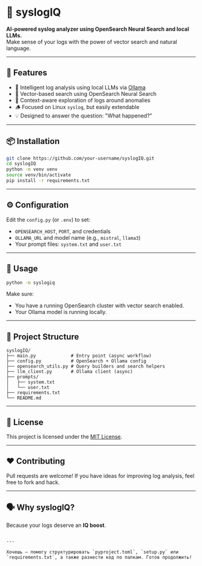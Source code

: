 
# 🧠 syslogIQ

**AI-powered syslog analyzer using OpenSearch Neural Search and local LLMs.**  
Make sense of your logs with the power of vector search and natural language.

---

## 🚀 Features

- 🔎 Intelligent log analysis using local LLMs via [Ollama](https://ollama.com/)
- 🤖 Vector-based search using OpenSearch Neural Search
- 🧵 Context-aware exploration of logs around anomalies
- 🪵 Focused on Linux `syslog`, but easily extendable
- 💡 Designed to answer the question: "What happened?"

---

## 📦 Installation

```bash
git clone https://github.com/your-username/syslogIQ.git
cd syslogIQ
python -m venv venv
source venv/bin/activate
pip install -r requirements.txt
````

---

## ⚙️ Configuration

Edit the `config.py` (or `.env`) to set:

* `OPENSEARCH_HOST`, `PORT`, and credentials
* `OLLAMA_URL` and model name (e.g., `mistral`, `llama3`)
* Your prompt files: `system.txt` and `user.txt`

---

## 🧪 Usage

```bash
python -m syslogiq
```

Make sure:

* You have a running OpenSearch cluster with vector search enabled.
* Your Ollama model is running locally.

---

## 📁 Project Structure

```text
syslogIQ/
├── main.py             # Entry point (async workflow)
├── config.py           # OpenSearch + Ollama config
├── opensearch_utils.py # Query builders and search helpers
├── llm_client.py       # Ollama client (async)
├── prompts/
│   ├── system.txt
│   └── user.txt
├── requirements.txt
└── README.md
```

---

## 📄 License

This project is licensed under the [MIT License](LICENSE).

---

## ❤️ Contributing

Pull requests are welcome! If you have ideas for improving log analysis, feel free to fork and hack.

---

## 🗣️ Why syslogIQ?

Because your logs deserve an **IQ boost**.

```

---

Хочешь — помогу структурировать `pyproject.toml`, `setup.py` или `requirements.txt`, а также разнести код по папкам. Готов продолжить!
```
